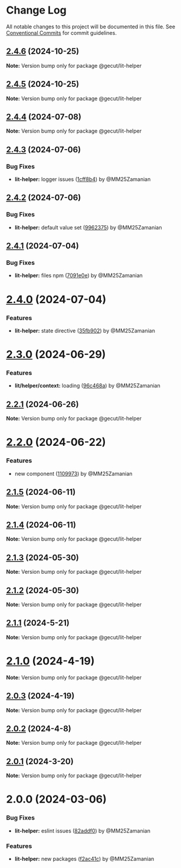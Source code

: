 # Change Log

All notable changes to this project will be documented in this file.
See [Conventional Commits](https://conventionalcommits.org) for commit guidelines.

## [2.4.6](https://github.com/gecut/hybrid-ui/compare/@gecut/lit-helper@2.4.5...@gecut/lit-helper@2.4.6) (2024-10-25)

**Note:** Version bump only for package @gecut/lit-helper

## [2.4.5](https://github.com/gecut/hybrid-ui/compare/@gecut/lit-helper@2.4.4...@gecut/lit-helper@2.4.5) (2024-10-25)

**Note:** Version bump only for package @gecut/lit-helper

## [2.4.4](https://github.com/gecut/hybrid-ui/compare/@gecut/lit-helper@2.4.3...@gecut/lit-helper@2.4.4) (2024-07-08)

**Note:** Version bump only for package @gecut/lit-helper

## [2.4.3](https://github.com/gecut/hybrid-ui/compare/@gecut/lit-helper@2.4.2...@gecut/lit-helper@2.4.3) (2024-07-06)

### Bug Fixes

* **lit-helper:** logger issues ([1cff8b4](https://github.com/gecut/hybrid-ui/commit/1cff8b482a754d0ea70627e253059b45947977ed)) by @MM25Zamanian

## [2.4.2](https://github.com/gecut/hybrid-ui/compare/@gecut/lit-helper@2.4.1...@gecut/lit-helper@2.4.2) (2024-07-06)

### Bug Fixes

* **lit-helper:** default value set ([9962375](https://github.com/gecut/hybrid-ui/commit/996237512caadeb5744b4ea59fe0e9bb01a9c500)) by @MM25Zamanian

## [2.4.1](https://github.com/gecut/hybrid-ui/compare/@gecut/lit-helper@2.4.0...@gecut/lit-helper@2.4.1) (2024-07-04)

### Bug Fixes

* **lit-helper:** files npm ([7091e0e](https://github.com/gecut/hybrid-ui/commit/7091e0e276e4fbe2f014cf7cd44510095e490133)) by @MM25Zamanian

# [2.4.0](https://github.com/gecut/hybrid-ui/compare/@gecut/lit-helper@2.3.0...@gecut/lit-helper@2.4.0) (2024-07-04)

### Features

* **lit-helper:** state directive ([35fb902](https://github.com/gecut/hybrid-ui/commit/35fb9027a065fd18db7c6f89b01acc1b766275e3)) by @MM25Zamanian

# [2.3.0](https://github.com/gecut/hybrid-ui/compare/@gecut/lit-helper@2.2.1...@gecut/lit-helper@2.3.0) (2024-06-29)

### Features

* **lit/helper/context:** loading ([96c468a](https://github.com/gecut/hybrid-ui/commit/96c468a9402fcbb326219108d7506051febc9db0)) by @MM25Zamanian

## [2.2.1](https://github.com/gecut/hybrid-ui/compare/@gecut/lit-helper@2.2.0...@gecut/lit-helper@2.2.1) (2024-06-26)

**Note:** Version bump only for package @gecut/lit-helper

# [2.2.0](https://github.com/gecut/hybrid-ui/compare/@gecut/lit-helper@2.1.5...@gecut/lit-helper@2.2.0) (2024-06-22)

### Features

- new component ([1109973](https://github.com/gecut/hybrid-ui/commit/1109973af2c60a59fda7560166f2644fc2c3e593)) by @MM25Zamanian

## [2.1.5](https://github.com/gecut/hybrid-ui/compare/@gecut/lit-helper@2.1.4...@gecut/lit-helper@2.1.5) (2024-06-11)

**Note:** Version bump only for package @gecut/lit-helper

## [2.1.4](https://github.com/gecut/hybrid-ui/compare/@gecut/lit-helper@2.1.3...@gecut/lit-helper@2.1.4) (2024-06-11)

**Note:** Version bump only for package @gecut/lit-helper

## [2.1.3](https://github.com/gecut/hybrid-ui/compare/@gecut/lit-helper@2.1.2...@gecut/lit-helper@2.1.3) (2024-05-30)

**Note:** Version bump only for package @gecut/lit-helper

## [2.1.2](https://github.com/gecut/hybrid-ui/compare/@gecut/lit-helper@2.1.1...@gecut/lit-helper@2.1.2) (2024-05-30)

**Note:** Version bump only for package @gecut/lit-helper

## [2.1.1](https://github.com/gecut/hybrid-ui/compare/@gecut/lit-helper@2.1.0...@gecut/lit-helper@2.1.1) (2024-5-21)

**Note:** Version bump only for package @gecut/lit-helper

# [2.1.0](https://github.com/gecut/hybrid-ui/compare/@gecut/lit-helper@2.0.3...@gecut/lit-helper@2.1.0) (2024-4-19)

**Note:** Version bump only for package @gecut/lit-helper

## [2.0.3](https://github.com/gecut/hybrid-ui/compare/@gecut/lit-helper@2.0.2...@gecut/lit-helper@2.0.3) (2024-4-19)

**Note:** Version bump only for package @gecut/lit-helper

## [2.0.2](https://github.com/gecut/hybrid-ui/compare/@gecut/lit-helper@2.0.1...@gecut/lit-helper@2.0.2) (2024-4-8)

**Note:** Version bump only for package @gecut/lit-helper

## [2.0.1](https://github.com/gecut/hybrid-ui/compare/@gecut/lit-helper@2.0.0...@gecut/lit-helper@2.0.1) (2024-3-20)

**Note:** Version bump only for package @gecut/lit-helper

# 2.0.0 (2024-03-06)

### Bug Fixes

- **lit-helper:** eslint issues ([82addf0](https://github.com/gecut/hybrid-ui/commit/82addf08e6f839659082b6a9313b0cbc1680fc66)) by @MM25Zamanian

### Features

- **lit-helper:** new packages ([f2ac41c](https://github.com/gecut/hybrid-ui/commit/f2ac41c9dcb2f2ac0ba48b01b6661c4f9ab70dcd)) by @MM25Zamanian
